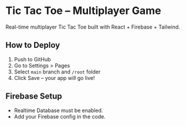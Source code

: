 # Tic Tac Toe – Multiplayer Game

Real-time multiplayer Tic Tac Toe built with React + Firebase + Tailwind.

## How to Deploy
1. Push to GitHub
2. Go to Settings > Pages
3. Select `main` branch and `/root` folder
4. Click Save – your app will go live!

## Firebase Setup
- Realtime Database must be enabled.
- Add your Firebase config in the code.